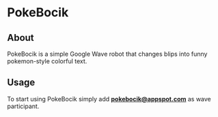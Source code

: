 # PokeBocik #

## About ##
PokeBocik is a simple Google Wave robot that changes blips into funny pokemon-style colorful text.

## Usage ##
To start using PokeBocik simply add **pokebocik@appspot.com** as wave participant.